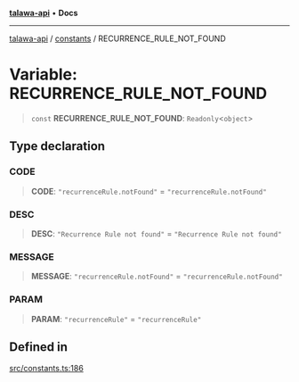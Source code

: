 [**talawa-api**](../../README.md) • **Docs**

***

[talawa-api](../../modules.md) / [constants](../README.md) / RECURRENCE\_RULE\_NOT\_FOUND

# Variable: RECURRENCE\_RULE\_NOT\_FOUND

> `const` **RECURRENCE\_RULE\_NOT\_FOUND**: `Readonly`\<`object`\>

## Type declaration

### CODE

> **CODE**: `"recurrenceRule.notFound"` = `"recurrenceRule.notFound"`

### DESC

> **DESC**: `"Recurrence Rule not found"` = `"Recurrence Rule not found"`

### MESSAGE

> **MESSAGE**: `"recurrenceRule.notFound"` = `"recurrenceRule.notFound"`

### PARAM

> **PARAM**: `"recurrenceRule"` = `"recurrenceRule"`

## Defined in

[src/constants.ts:186](https://github.com/PalisadoesFoundation/talawa-api/blob/3bacbf38707ebd3e3e5f1bc5b4cc7aa3b2adc169/src/constants.ts#L186)
